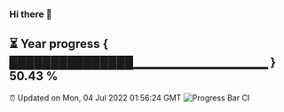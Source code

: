 ### Hi there 👋
⏳ Year progress { ███████████████▁▁▁▁▁▁▁▁▁▁▁▁▁▁▁ } 50.43 %
---
⏰ Updated on Mon, 04 Jul 2022 01:56:24 GMT
![Progress Bar CI](https://github.com/liununu/liununu/workflows/Progress%20Bar%20CI/badge.svg)
